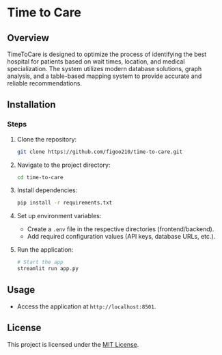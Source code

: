 # Time to Care

## Overview
TimeToCare is designed to optimize the process of identifying the best hospital for patients 
based on wait times, location, and medical specialization. The system utilizes modern 
database solutions, graph analysis, and a table-based mapping system to provide accurate 
and reliable recommendations. 


## Installation

### Steps
1. Clone the repository:
   ```bash
   git clone https://github.com/figoo210/time-to-care.git
   ```
2. Navigate to the project directory:
   ```bash
   cd time-to-care
   ```
3. Install dependencies:
   ```bash
   pip install -r requirements.txt
   ```
4. Set up environment variables:
   - Create a `.env` file in the respective directories (frontend/backend).
   - Add required configuration values (API keys, database URLs, etc.).

5. Run the application:
   ```bash
   # Start the app
   streamlit run app.py
   ```

## Usage
- Access the application at `http://localhost:8501`.

## License
This project is licensed under the [MIT License](LICENSE).


